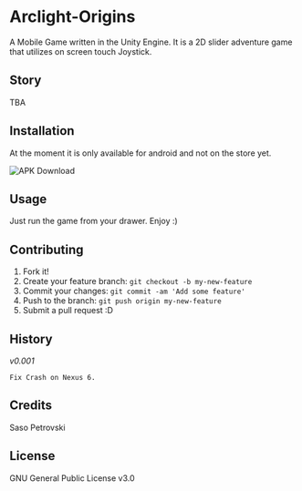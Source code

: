 # Arclight-Origins

A Mobile Game written in the Unity Engine. It is a 2D slider adventure game that utilizes on screen touch Joystick.

## Story

TBA

## Installation

At the moment it is only available for android and not on the store yet.

![APK Download](https://github.com/techabyte/Arclight-Origins/blob/master/readme/download_apk.png)

## Usage

Just run the game from your drawer. Enjoy :)

## Contributing

1. Fork it!
2. Create your feature branch: `git checkout -b my-new-feature`
3. Commit your changes: `git commit -am 'Add some feature'`
4. Push to the branch: `git push origin my-new-feature`
5. Submit a pull request :D

## History
*v0.001*

    Fix Crash on Nexus 6.

## Credits

Saso Petrovski

## License

GNU General Public License v3.0
